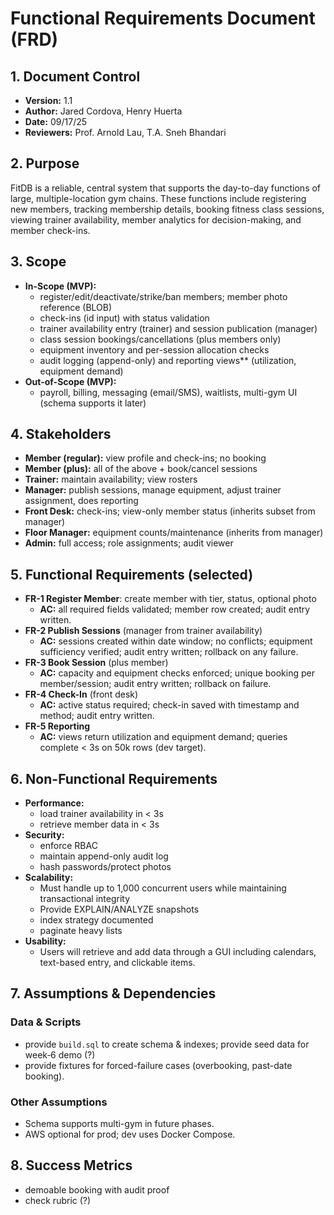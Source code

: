 # Functional Requirements Document (FRD)

## 1. Document Control
- **Version:**  1.1
- **Author:**  Jared Cordova, Henry Huerta
- **Date:**  09/17/25
- **Reviewers:**  Prof. Arnold Lau, T.A. Sneh Bhandari

## 2. Purpose
FitDB is a reliable, central system that supports the day-to-day functions of large, multiple-location gym chains. These functions include registering new members, tracking membership details, booking fitness class sessions, viewing trainer availability, member analytics for decision-making, and member check-ins.

## 3. Scope
- **In-Scope (MVP):**
  - register/edit/deactivate/strike/ban members; member photo reference (BLOB)
  - check-ins (id input) with status validation
  - trainer availability entry (trainer) and session publication (manager)
  - class session bookings/cancellations (plus members only)
  - equipment inventory and per-session allocation checks
  - audit logging (append-only) and reporting views** (utilization, equipment demand)
- **Out-of-Scope (MVP):**
  - payroll, billing, messaging (email/SMS), waitlists, multi-gym UI (schema supports it later)

## 4. Stakeholders
- **Member (regular):** view profile and check-ins; no booking
- **Member (plus):** all of the above + book/cancel sessions
- **Trainer:** maintain availability; view rosters
- **Manager:** publish sessions, manage equipment, adjust trainer assignment, does reporting
- **Front Desk:** check-ins; view-only member status (inherits subset from manager)
- **Floor Manager:** equipment counts/maintenance (inherits from manager)
- **Admin:** full access; role assignments; audit viewer

## 5. Functional Requirements (selected)
- **FR-1 Register Member**: create member with tier, status, optional photo
  - **AC:** all required fields validated; member row created; audit entry written.
- **FR-2 Publish Sessions** (manager from trainer availability)
  - **AC:** sessions created within date window; no conflicts; equipment sufficiency verified; audit entry written; rollback on any failure.
- **FR-3 Book Session** (plus member)
  - **AC:** capacity and equipment checks enforced; unique booking per member/session; audit entry written; rollback on failure.
- **FR-4 Check-In** (front desk)
  - **AC:** active status required; check-in saved with timestamp and method; audit entry written.
- **FR-5 Reporting**
  - **AC:** views return utilization and equipment demand; queries complete < 3s on 50k rows (dev target).

## 6. Non-Functional Requirements
- **Performance:**
  - load trainer availability in < 3s
  - retrieve member data in < 3s
- **Security:**
  - enforce RBAC
  - maintain append-only audit log
  - hash passwords/protect photos
- **Scalability:**
  - Must handle up to 1,000 concurrent users while maintaining transactional integrity
  - Provide EXPLAIN/ANALYZE snapshots
  - index strategy documented
  - paginate heavy lists
- **Usability:**
  - Users will retrieve and add data through a GUI including calendars, text-based entry, and clickable items.

## 7. Assumptions & Dependencies

### Data & Scripts
- provide `build.sql` to create schema & indexes; provide seed data for week‑6 demo (?)
- provide fixtures for forced-failure cases (overbooking, past-date booking).

### Other Assumptions
- Schema supports multi-gym in future phases.
- AWS optional for prod; dev uses Docker Compose.

## 8. Success Metrics
- demoable booking with audit proof
- check rubric (?)
